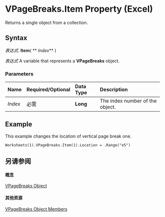 
# VPageBreaks.Item Property (Excel)

Returns a single object from a collection.


## Syntax

 _表达式_. **Item**( ** _Index_** )

 _表达式_ A variable that represents a **VPageBreaks** object.


### Parameters



|**Name**|**Required/Optional**|**Data Type**|**Description**|
|:-----|:-----|:-----|:-----|
| _Index_|必需|**Long**|The index number of the object.|

## Example

This example changes the location of vertical page break one.


```
Worksheets(1).VPageBreaks.Item(1).Location = .Range("e5")
```


## 另请参阅


#### 概念


[VPageBreaks Object](ab8f288a-5235-76c9-7b27-81e542cdd141.md)
#### 其他资源


[VPageBreaks Object Members](http://msdn.microsoft.com/library/0f15730f-da06-952a-6693-fa5dcdff2cc1%28Office.15%29.aspx)
